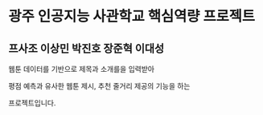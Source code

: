 # 광주 인공지능 사관학교 핵심역량 프로젝트
## 프사조 이상민 박진호 장준혁 이대성

웹툰 데이터를 기반으로 제목과 소개를을 입력받아

평점 예측과 유사한 웹툰 제시, 추천 줄거리 제공의 기능을 하는

프로젝트입니다.

